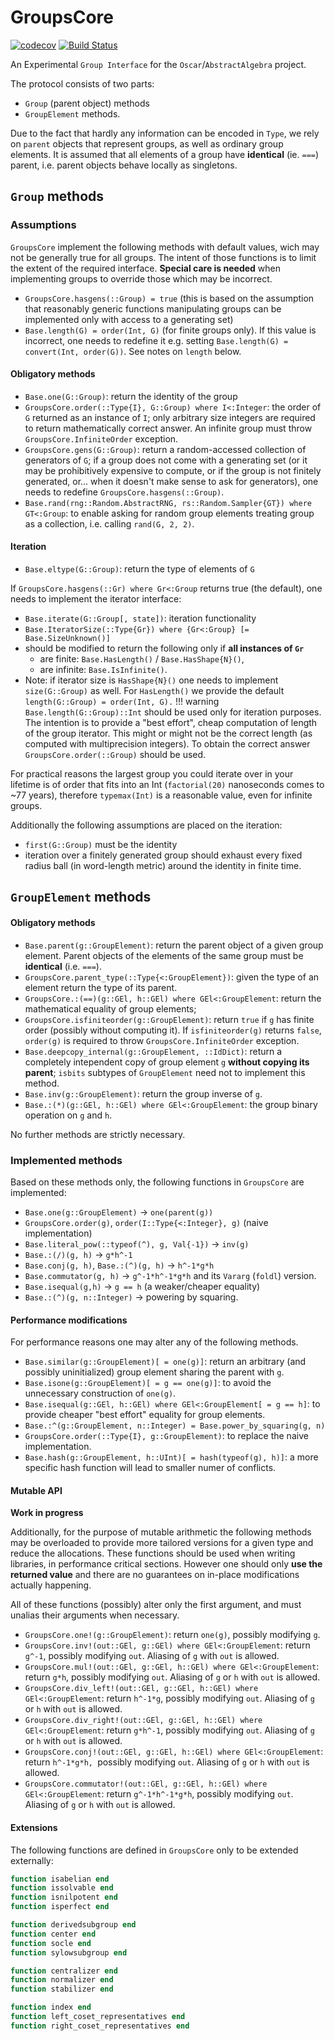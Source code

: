 # GroupsCore

<!-- [![Stable](https://img.shields.io/badge/docs-stable-blue.svg)](https://kalmar@amu.edu.pl.github.io/GroupsCore.jl/stable) -->
<!-- [![Dev](https://img.shields.io/badge/docs-dev-blue.svg)](https://kalmar@amu.edu.pl.github.io/GroupsCore.jl/dev) -->
[![codecov](https://codecov.io/gh/kalmarek/GroupsCore.jl/branch/main/graph/badge.svg?token=EW7jGqK5iY)](https://codecov.io/gh/kalmarek/GroupsCore.jl)
[![Build Status](https://github.com/kalmarek/GroupsCore.jl/workflows/CI/badge.svg)](https://github.com/kalmarek/GroupsCore.jl/actions?query=workflow%3ACI)

An Experimental `Group Interface` for the `Oscar`/`AbstractAlgebra` project.

The protocol consists of two parts:
  * `Group` (parent object) methods
  * `GroupElement` methods.

Due to the fact that hardly any information can be encoded in `Type`, we rely on
`parent` objects that represent groups, as well as ordinary group elements. It
is assumed that all elements of a group have **identical** (ie. `===`) parent,
i.e. parent objects behave locally as singletons.

## `Group` methods

### Assumptions

`GroupsCore` implement the following methods with default values, wich may not
be generally true for all groups.
The intent of those functions is to limit the extent of the required interface.
**Special care is needed** when implementing groups to override those which may
be incorrect.
 * `GroupsCore.hasgens(::Group) = true` (this is based on the assumption that
reasonably generic functions manipulating groups can be implemented only with
access to a generating set)
 * `Base.length(G) = order(Int, G)` (for finite groups only). If this value is
incorrect, one needs to redefine it e.g. setting
`Base.length(G) = convert(Int, order(G))`. See notes on `length` below.

#### Obligatory methods
 * `Base.one(G::Group)`: return the identity of the group
 * `GroupsCore.order(::Type{I}, G::Group) where I<:Integer`: the order of `G`
returned as an instance of `I`; only arbitrary size integers are required to
return mathematically correct answer. An infinite group must throw
`GroupsCore.InfiniteOrder` exception.
 * `GroupsCore.gens(G::Group)`: return a random-accessed collection of
generators of `G`; if a group does not come with a generating set (or it may be
prohibitively expensive to compute, or if the group is not finitely generated,
or... when it doesn't make sense to ask for generators), one needs to redefine
`GroupsCore.hasgens(::Group)`.
 * `Base.rand(rng::Random.AbstractRNG, rs::Random.Sampler{GT}) where GT<:Group`:
to enable asking for random group elements treating group as a collection, i.e.
calling `rand(G, 2, 2)`.

#### Iteration
 * `Base.eltype(G::Group)`: return the type of elements of `G`

If `GroupsCore.hasgens(::Gr) where Gr<:Group` returns true (the default), one
needs to implement the iterator interface:

 * `Base.iterate(G::Group[, state])`: iteration functionality
 * `Base.IteratorSize(::Type{Gr}) where {Gr<:Group} [= Base.SizeUnknown()]`
 * should be modified to return the following only if **all instances of `Gr`**
   - are finite: `Base.HasLength()` / `Base.HasShape{N}()`,
   - are infinite: `Base.IsInfinite()`.
 * Note: if iterator size is `HasShape{N}()` one needs to implement `size(G::Group)` as well. For `HasLength()` we provide the default `length(G::Group) = order(Int, G).`
!!! warning
`Base.length(G::Group)::Int` should be used only for iteration purposes.
The intention is to provide a "best effort", cheap computation of length of the
group iterator. This might or might not be the correct length (as computed with
multiprecision integers).
To obtain the correct answer `GroupsCore.order(::Group)` should be used.

For practical reasons the largest group you could iterate over in your lifetime
is of order that fits into an Int (`factorial(20)` nanoseconds comes to ~77
years), therefore `typemax(Int)` is a reasonable value, even for infinite groups.


Additionally the following assumptions are placed on the iteration:
 * `first(G::Group)` must be the identity
 * iteration over a finitely generated group should exhaust every fixed radius
ball (in word-length metric) around the identity in finite time.

## `GroupElement` methods
#### Obligatory methods
 * `Base.parent(g::GroupElement)`: return the parent object of a given group
element. Parent objects of the elements of the same group must be **identical**
(i.e. `===`).
 * `GroupsCore.parent_type(::Type{<:GroupElement})`: given the type of an
element return the type of its parent.
 * `GroupsCore.:(==)(g::GEl, h::GEl) where GEl<:GroupElement`: return the
mathematical equality of group elements;
 * `GroupsCore.isfiniteorder(g::GroupElement)`: return `true` if `g` has finite
order (possibly without computing it). If `isfiniteorder(g)` returns `false`,
`order(g)` is required to throw `GroupsCore.InfiniteOrder` exception.
 * `Base.deepcopy_internal(g::GroupElement, ::IdDict)`: return a completely
intependent copy of group element `g` **without copying its parent**; `isbits`
subtypes of `GroupElement` need not to implement this method.
 * `Base.inv(g::GroupElement)`: return the group inverse of `g`.
 * `Base.:(*)(g::GEl, h::GEl) where GEl<:GroupElement`: the group binary
operation on `g` and `h`.

No further methods are strictly necessary.

### Implemented methods
Based on these methods only, the following functions in `GroupsCore` are
implemented:
 * `Base.one(g::GroupElement)` → `one(parent(g))`
 * `GroupsCore.order(g)`, `order(I::Type{<:Integer}, g)` (naive implementation)
 * `Base.literal_pow(::typeof(^), g, Val{-1})` → `inv(g)`
 * `Base.:(/)(g, h)` → `g*h^-1`
 * `Base.conj(g, h)`, `Base.:(^)(g, h)` → `h^-1*g*h`
 * `Base.commutator(g, h)` → `g^-1*h^-1*g*h` and its `Vararg` (`foldl`) version.
 * `Base.isequal(g,h)` → `g == h` (a weaker/cheaper equality)
 * `Base.:(^)(g, n::Integer)` → powering by squaring.

#### Performance modifications
For performance reasons one may alter any of the following methods.

 * `Base.similar(g::GroupElement)[ = one(g)]`: return an arbitrary (and possibly
uninitialized) group element sharing the parent with `g`.
 * `Base.isone(g::GroupElement)[ = g == one(g)]`: to avoid the unnecessary
construction of `one(g)`.
 * `Base.isequal(g::GEl, h::GEl) where GEl<:GroupElement[ = g == h]`: to provide
cheaper "best effort" equality for group elements.
 * `Base.:^(g::GroupElement, n::Integer) = Base.power_by_squaring(g, n)`
 * `GroupsCore.order(::Type{I}, g::GroupElement)`: to replace the naive
implementation.
 * `Base.hash(g::GroupElement, h::UInt)[ = hash(typeof(g), h)]`: a more specific
hash function will lead to smaller numer of conflicts.

#### Mutable API

**Work in progress**

Additionally, for the purpose of mutable arithmetic the following methods may be
overloaded to provide more tailored versions for a given type and reduce the
allocations. These functions should be used when writing libraries, in
performance critical sections. However one should only **use the returned value**
and there are no guarantees on in-place modifications actually happening.

All of these functions (possibly) alter only the first argument, and must unalias
their arguments when necessary.

 * `GroupsCore.one!(g::GroupElement)`: return `one(g)`, possibly modifying `g`.
 * `GroupsCore.inv!(out::GEl, g::GEl) where GEl<:GroupElement`: return `g^-1`,
possibly modifying `out`. Aliasing of `g` with `out` is allowed.
 * `GroupsCore.mul!(out::GEl, g::GEl, h::GEl) where GEl<:GroupElement`: return
`g*h`, possibly modifying `out`. Aliasing of `g` or `h` with `out` is allowed.
 * `GroupsCore.div_left!(out::GEl, g::GEl, h::GEl) where GEl<:GroupElement`:
return `h^-1*g`, possibly modifying `out`. Aliasing of `g` or `h` with `out` is
allowed.
 * `GroupsCore.div_right!(out::GEl, g::GEl, h::GEl) where GEl<:GroupElement`:
return `g*h^-1`, possibly modifying `out`. Aliasing of `g` or `h` with `out` is
allowed.
 * `GroupsCore.conj!(out::GEl, g::GEl, h::GEl) where GEl<:GroupElement`: return
`h^-1*g*h, `possibly modifying `out`. Aliasing of `g` or `h` with `out` is
allowed.
 * `GroupsCore.commutator!(out::GEl, g::GEl, h::GEl) where GEl<:GroupElement`: return
`g^-1*h^-1*g*h`, possibly modifying `out`. Aliasing of `g` or `h` with `out` is
allowed.

#### Extensions

The following functions are defined in `GroupsCore` only to be extended
externally:
```julia
function isabelian end
function issolvable end
function isnilpotent end
function isperfect end

function derivedsubgroup end
function center end
function socle end
function sylowsubgroup end

function centralizer end
function normalizer end
function stabilizer end

function index end
function left_coset_representatives end
function right_coset_representatives end
```
